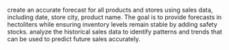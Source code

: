 create an accurate forecast for all products and stores using sales data, including date, store city, product name. The goal is to provide forecasts in hectoliters while ensuring inventory levels remain stable by adding safety stocks. analyze the historical sales data to identify patterns and trends that can be used to predict future sales accurately.


